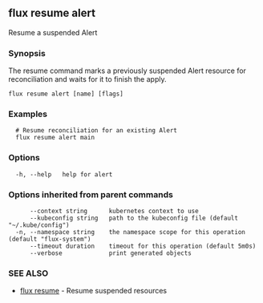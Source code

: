 ## flux resume alert

Resume a suspended Alert

### Synopsis

The resume command marks a previously suspended Alert resource for reconciliation and waits for it to
finish the apply.

```
flux resume alert [name] [flags]
```

### Examples

```
  # Resume reconciliation for an existing Alert
  flux resume alert main

```

### Options

```
  -h, --help   help for alert
```

### Options inherited from parent commands

```
      --context string      kubernetes context to use
      --kubeconfig string   path to the kubeconfig file (default "~/.kube/config")
  -n, --namespace string    the namespace scope for this operation (default "flux-system")
      --timeout duration    timeout for this operation (default 5m0s)
      --verbose             print generated objects
```

### SEE ALSO

* [flux resume](flux_resume.md)	 - Resume suspended resources

